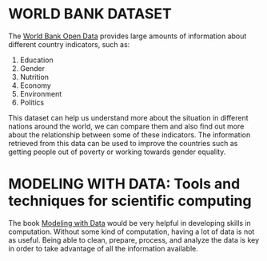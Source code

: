 # WORLD BANK DATASET 

The [World Bank Open Data](https://data.worldbank.org) provides large amounts of information about different country indicators, such as: 

1. Education 
1. Gender 
1. Nutrition 
1. Economy 
1. Environment
1. Politics 

This dataset can help us understand more about the situation in different nations around the world, we can compare them and 
also find out more about the relationship between some of these indicators. The information retrieved from this data can
be used to improve the countries such as getting people out of poverty or working towards gender equality. 


# MODELING WITH DATA: Tools and techniques for scientific computing 

The book [Modeling with Data](https://press.princeton.edu/books/hardcover/9780691133140/modeling-with-data) would be very helpful 
in developing skills in computation. Without some kind of computation, having a lot of data is not as useful. Being able to clean, 
prepare, process, and analyze the data is key in order to take advantage of all the information available. 
